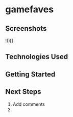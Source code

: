 # gamefaves

## Screenshots

!()[]

## Technologies Used

## Getting Started

## Next Steps

1. Add comments
2. 